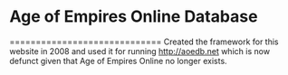 # Age of Empires Online Database
=============================
Created the framework for this website in 2008 and used it for running http://aoedb.net which is now defunct given that Age of Empires Online no longer exists.
